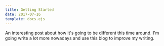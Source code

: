 ```yaml
---
title: Getting Started
date: 2017-07-16
template: docs.ejs
---
```


An interesting post about how it's going to be different this time around. I'm going write a lot more nowadays and use this blog to improve my writing.

